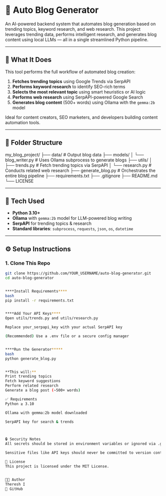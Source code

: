 # 📝 Auto Blog Generator

An AI-powered backend system that automates blog generation based on trending topics, keyword research, and web research. This project leverages trending data, performs intelligent research, and generates blog content using local LLMs — all in a single streamlined Python pipeline.

---

## 🚀 What It Does

This tool performs the full workflow of automated blog creation:
1. **Fetches trending topics** using Google Trends via SerpAPI
2. **Performs keyword research** to identify SEO-rich terms
3. **Selects the most relevant topic** using smart heuristics or AI logic
4. **Performs web research** using SerpAPI-powered Google Search
5. **Generates blog content** (500+ words) using Ollama with the `gemma:2b` model

Ideal for content creators, SEO marketers, and developers building content automation tools.

---

## 📁 Folder Structure
my_blog_project/
├── data/ # Output blog data
├── models/
│ └── blog_writer.py # Uses Ollama subprocess to generate blogs
├── utils/
│ ├── trends.py # Fetch trending topics via SerpAPI
│ └── research.py # Conducts related web research
├── generate_blog.py # Orchestrates the entire blog pipeline
├── requirements.txt
├── .gitignore
├── README.md
└── LICENSE  


---

## 🧠 Tech Used

- **Python 3.10+**
- **Ollama** with `gemma:2b` model for LLM-powered blog writing
- **SerpAPI** for trending topics & research
- **Standard libraries**: `subprocess`, `requests`, `json`, `os`, `datetime`

---

## ⚙️ Setup Instructions

### 1. Clone This Repo
```bash
git clone https://github.com/YOUR_USERNAME/auto-blog-generator.git
cd auto-blog-generator


****Install Requirements****
bash
pip install -r requirements.txt


****Add Your API Keys****
Open utils/trends.py and utils/research.py

Replace your_serpapi_key with your actual SerpAPI key

(Recommended) Use a .env file or a secure config manager


****Run the Generator*****
bash
python generate_blog.py


**This will:**
Print trending topics
Fetch keyword suggestions
Perform related research
Generate a blog post (~500+ words)

✅ Requirements
Python ≥ 3.10

Ollama with gemma:2b model downloaded

SerpAPI key for search & trends



🔒 Security Notes
All secrets should be stored in environment variables or ignored via .gitignore

Sensitive files like API keys should never be committed to version control

📄 License
This project is licensed under the MIT License.


👨‍💻 Author
Theresh I
🔗 GitHub

